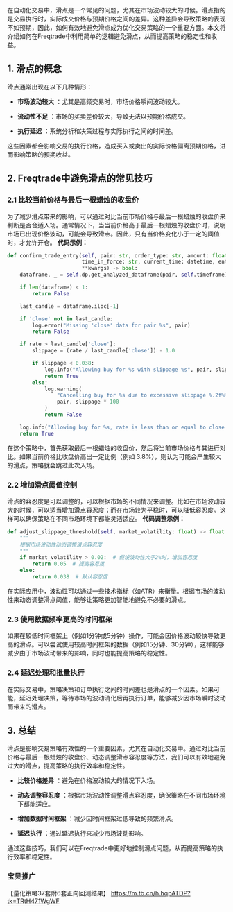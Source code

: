 在自动化交易中，滑点是一个常见的问题，尤其在市场波动较大的时候。滑点指的是交易执行时，实际成交价格与预期价格之间的差异。这种差异会导致策略的表现不如预期，因此，如何有效地避免滑点成为优化交易策略的一个重要方面。本文将介绍如何在Freqtrade中利用简单的逻辑避免滑点，从而提高策略的稳定性和收益。

## 1. 滑点的概念 

滑点通常出现在以下几种情形：
 
- **市场波动较大** ：尤其是高频交易时，市场价格瞬间波动较大。
 
- **流动性不足** ：市场的买卖差价较大，导致无法以预期价格成交。
 
- **执行延迟** ：系统分析和决策过程与实际执行之间的时间差。

这些因素都会影响交易的执行价格，造成买入或卖出的实际价格偏离预期价格，进而影响策略的预期收益。

## 2. Freqtrade中避免滑点的常见技巧 

### 2.1 比较当前价格与最后一根蜡烛的收盘价 

为了减少滑点带来的影响，可以通过对比当前市场价格与最后一根蜡烛的收盘价来判断是否合适入场。通常情况下，当当前价格高于最后一根蜡烛的收盘价时，说明市场已出现价格波动，可能会导致滑点。因此，只有当价格变化小于一定的阈值时，才允许开仓。
**代码示例：** 

```python
def confirm_trade_entry(self, pair: str, order_type: str, amount: float, rate: float,
                        time_in_force: str, current_time: datetime, entry_tag: Optional[str],
                        **kwargs) -> bool:
    dataframe, _ = self.dp.get_analyzed_dataframe(pair, self.timeframe)

    if len(dataframe) < 1:
        return False

    last_candle = dataframe.iloc[-1]

    if 'close' not in last_candle:
        log.error("Missing 'close' data for pair %s", pair)
        return False

    if rate > last_candle['close']:
        slippage = (rate / last_candle['close']) - 1.0

        if slippage < 0.038:
            log.info("Allowing buy for %s with slippage %s", pair, slippage)
            return True
        else:
            log.warning(
                "Cancelling buy for %s due to excessive slippage %.2f%%",
                pair, slippage * 100
            )
            return False

    log.info("Allowing buy for %s, rate is less than or equal to close price", pair)
    return True
```

在这个策略中，首先获取最后一根蜡烛的收盘价，然后将当前市场价格与其进行对比。如果当前价格比收盘价高出一定比例（例如 3.8%），则认为可能会产生较大的滑点，策略就会跳过此次入场。

### 2.2 增加滑点阈值控制 

滑点的容忍度是可以调整的，可以根据市场的不同情况来调整。比如在市场波动较大的时候，可以适当增加滑点容忍度；而在市场较为平稳时，可以降低容忍度。这样可以确保策略在不同市场环境下都能灵活适应。
**代码调整示例：** 

```python
def adjust_slippage_threshold(self, market_volatility: float) -> float:
    """
    根据市场波动性动态调整滑点容忍度
    """
    if market_volatility > 0.02:  # 假设波动性大于2%时，增加容忍度
        return 0.05  # 提高容忍度
    else:
        return 0.038  # 默认容忍度
```

在实际应用中，波动性可以通过一些技术指标（如ATR）来衡量。根据市场的波动性来动态调整滑点阈值，能够让策略更加智能地避免不必要的滑点。

### 2.3 使用数据频率更高的时间框架 

如果在较低时间框架上（例如1分钟或5分钟）操作，可能会因价格波动较快导致更高的滑点。可以尝试使用较高时间框架的数据（例如15分钟、30分钟），这样能够减少由于市场波动带来的影响，同时也能提高策略的稳定性。

### 2.4 延迟处理和批量执行 

在实际交易中，策略决策和订单执行之间的时间差也是滑点的一个因素。如果可能，延迟处理决策，等待市场的波动消化后再执行订单，能够减少因市场瞬时波动而带来的滑点。

## 3. 总结 

滑点是影响交易策略有效性的一个重要因素，尤其在自动化交易中。通过对比当前价格与最后一根蜡烛的收盘价、动态调整滑点容忍度等方法，我们可以有效地避免过大的滑点，提高策略的执行效率和稳定性。
 
- **比较价格差异** ：避免在价格波动较大的情况下入场。
 
- **动态调整容忍度** ：根据市场波动性调整滑点容忍度，确保策略在不同市场环境下都能适应。
 
- **增加数据时间框架** ：减少因时间框架过低导致的频繁滑点。
 
- **延迟执行** ：通过延迟执行来减少市场波动影响。

通过这些技巧，我们可以在Freqtrade中更好地控制滑点问题，从而提高策略的执行效率和稳定性。

### 宝贝推广

【量化策略37套附6套正向回测结果】 https://m.tb.cn/h.hqpATDP?tk=TRtH471WgWF